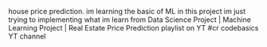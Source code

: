 ﻿house price prediction. 
﻿im learning the basic of ML in this project im just trying to implementing what im learn from Data Science Project | Machine Learning Project | Real Estate Price Prediction playlist on YT 
﻿#cr codebasics YT channel
